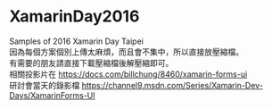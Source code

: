 # XamarinDay2016
Samples of 2016 Xamarin Day Taipei </br>
因為每個方案個別上傳太麻煩，而且會不集中，所以直接放壓縮檔。</br>
有需要的朋友請直接下載壓縮檔後解壓縮即可。</br>
相關投影片在 https://docs.com/billchung/8460/xamarin-forms-ui </br>
研討會當天的錄影檔 https://channel9.msdn.com/Series/Xamarin-Dev-Days/XamarinForms-UI 
